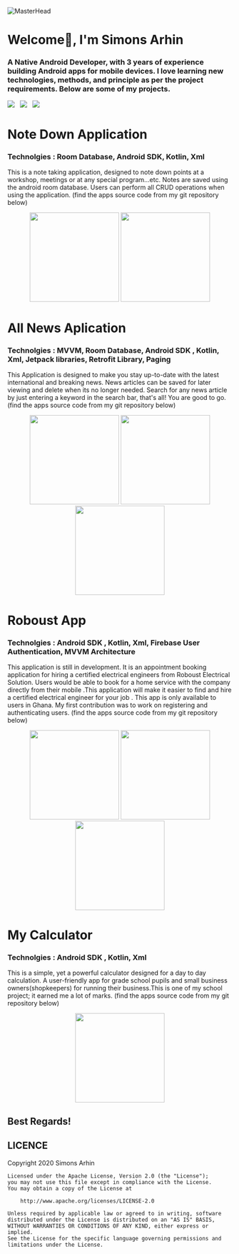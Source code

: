 ![MasterHead](https://1.bp.blogspot.com/-7A4WynwLsMw/XbBpCXG8fHI/AAAAAAAAMt4/uOa1bpLskYgrwGbllhSu2SDj_Mig8SXJQCLcBGAsYHQ/s1600/2000_600px.gif)
# Welcome👋, I'm Simons Arhin
### A Native Android Developer, with 3 years of experience building Android apps for mobile devices. I love learning new technologies, methods, and principle as per the project requirements. Below are some of my projects.

<a href="mailto:arhinsimons@gmail.com"><img src="https://img.shields.io/badge/Email-Simons-8056d5.svg?style=for-the-badge&logo=minutemailer&logoColor=white"></a>&nbsp;&nbsp;&nbsp;<a href="https://www.linkedin.com/in/simons-arhin-434a5b21a" target="_blank"><img src="https://img.shields.io/badge/linkedin-Simons-blue.svg?style=for-the-badge&logo=linkedin&logoColor=white" ></a>&nbsp;&nbsp;&nbsp;<a href="https://www.instagram.com/simonskayi" target="_blank"><img src="https://img.shields.io/badge/instagram-@simonskayi-red.svg?style=for-the-badge&logo=instagram&logoColor=white"></a>


# Note Down Application
### Technolgies : Room Database, Android SDK, Kotlin, Xml
This is a note taking application, designed to  note down points at a workshop, meetings or at any special program...etc. Notes are saved using the android room database. Users can perform all CRUD operations when using the application. (find the apps source code from my git repository below)
<p align="center">
  <img src="https://user-images.githubusercontent.com/70524242/172493055-3441b6ce-16a8-497c-93d1-4d09b1a5cd0b.png" width="200">
        <img src="https://user-images.githubusercontent.com/70524242/172494082-af45e5bc-722e-4754-8780-51ed129654aa.png" width="200">
</p>

# All News Aplication
### Technolgies : MVVM, Room Database, Android SDK , Kotlin, Xml, Jetpack libraries, Retrofit Library, Paging
This Application is designed to make you stay up-to-date with the latest international and breaking news. News articles can be saved for later viewing and delete when its no longer needed. Search for any news article by just entering a keyword in the search bar, that's all! You are good to go. (find the apps source code from my git repository below)

<p align="center">
        <img src="https://user-images.githubusercontent.com/70524242/172570638-0ebc1903-fdbc-46d2-87fb-8a05789d4d8b.png" width="200">
   <img src="https://user-images.githubusercontent.com/70524242/172570657-a656b227-c767-4fb9-8c6d-f402481d4088.png" width="200">
   <img src="https://user-images.githubusercontent.com/70524242/172570676-6f2d94a7-01b6-4b5c-b6b6-44f2a23b9f70.png" width="200">
</p>

  
  # Roboust App
  ### Technolgies : Android SDK , Kotlin, Xml, Firebase User Authentication, MVVM Architecture
 This application is still in development. It is an appointment booking application for hiring a certified electrical engineers from Roboust Electrical Solution. Users would be able to book for a home service with the company directly from their mobile .This application will make it easier to find and hire a certified electrical engineer for your job . This app is only available to users in Ghana.
 My first contribution was to work on registering and authenticating users. (find the apps source code from my git repository below)
 
 <p align="center">
     <img src="https://user-images.githubusercontent.com/70524242/172564905-77ae8ca0-6de9-448a-bf56-8ce28587babc.png" width="200">
  <img src="https://user-images.githubusercontent.com/70524242/172564927-bfdff704-80fb-4574-a64d-8860c4936759.png" width="200">
  <img src="https://user-images.githubusercontent.com/70524242/172564947-d4a9ba2f-fe5a-433b-8d54-8a6cd34fa4eb.png" width="200">
</p>


# My Calculator
### Technolgies :  Android SDK , Kotlin, Xml
This is a simple, yet a powerful calculator designed for a day to day calculation. A user-friendly app for grade school pupils and small business owners(shopkeepers) for running their business.This is one of my school project; it earned me a lot of marks. (find the apps source code from my git repository below)
<p align="center">
     <img src="https://user-images.githubusercontent.com/70524242/172560302-096c40da-273b-4bf7-9dcd-f6e0dad71721.png" width="200">
</p>

## Best Regards!
  

   LICENCE
-----

 Copyright 2020 Simons Arhin

    Licensed under the Apache License, Version 2.0 (the "License");
    you may not use this file except in compliance with the License.
    You may obtain a copy of the License at

        http://www.apache.org/licenses/LICENSE-2.0

    Unless required by applicable law or agreed to in writing, software
    distributed under the License is distributed on an "AS IS" BASIS,
    WITHOUT WARRANTIES OR CONDITIONS OF ANY KIND, either express or implied.
    See the License for the specific language governing permissions and
    limitations under the License.






